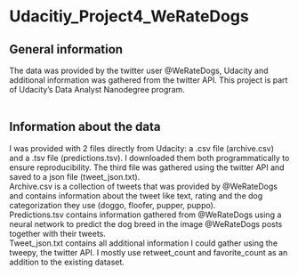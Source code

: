 # Udacitiy_Project4_WeRateDogs #

## General information 
The data was provided by the twitter user @WeRateDogs, Udacity and additional information was gathered from the twitter API. This project is part of Udacity’s Data Analyst Nanodegree program. 
<br><br>
## Information about the data
I was provided with 2 files directly from Udacity: a .csv file (archive.csv) and a .tsv file (predictions.tsv). I downloaded them both programmatically to ensure reproducibility. The third file was gathered using the twitter API and saved to a json file (tweet_json.txt). <br>
Archive.csv is a collection of tweets that was provided by @WeRateDogs and contains information about the tweet like text, rating and the dog categorization they use (doggo, floofer, pupper, puppo). <br>
Predictions.tsv contains information gathered from @WeRateDogs using a neural network to predict the dog breed in the image @WeRateDogs posts together with their tweets. <br>
Tweet_json.txt contains all additional information I could gather using the tweepy, the twitter API. I mostly use retweet_count and favorite_count as an addition to the existing dataset.


